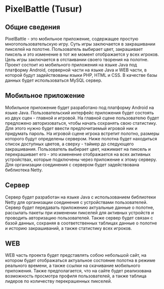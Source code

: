 # PixelBattle (Tusur)
## Общие сведения
PixelBattle - это мобильное приложение, содержащее простую многопользовательскую игру. Суть игры заключается в закрашивании пикселей на полотне. Пользователь выбирает цвет, закрашивает пиксель и это изменение в тот же момент отображается у всех игроков. Цель игры заключается в отстаивании своего творения на полотне. Проект состоит из мобильного приложения на языке Java под платформу Android, серверной части на языке Java и WEB части, в которой будут задействованы языки PHP, HTML и CSS. В качестве базы данных будет использоваться MySQL сервер.
## Мобильное приложение
Мобильное приложение будет разработано под платформу Android на языке Java. Пользовательский интерфейс приложения будет состоять из двух сцен - главной и игровой. На главной сцене пользователю будет предложено авторизоваться, чтобы начать сохранять свою статистику. Для этого нужно будет ввести предпочитаемый игровой ник и придумать пароль. На игровой сцене игрока встретит полотно, размеры которого будут определены сервером. Ниже полотна будет находиться список доступных цветов, а сверху - таймер до следующего закрашивания. Пользователь выбирает цвет, нажимает на пиксель и перекрашивает его - это изменение отображается на всех активных устройствах, которые подключены через приложение к этому серверу. Для организации соединения с сервером будет задействована библиотека Netty.
## Сервер
Сервер будет разработан на языке Java с использованием библиотеки Netty для организации соединения с устройствами пользователей. Сервер будет передавать приложению актуальные данные о полотне, рассылать пакеты при изменении пикселей для активных устройств и проводить авторизацию пользователей. Также сервер будет связан с базой данных, сохраняя в соответственных таблицах данные о полотне и историю закрашиваний, а также статистику всех игроков.
## WEB
WEB часть проекта будет представлять собою небольшой сайт, на котором будет отображаться актуальное состояние полотна в режиме реального времени, а также ссылки на скачивание мобильного приложения. Также предполагается, что на сайте будет реализована возможность просмотра профиля пользователей, а также таблица лидеров по количеству перекрашенных пикселей.
